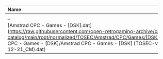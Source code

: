 |Name|Size|
|:---|---:|
|[..](../index.html)|DIR|
|[Amstrad CPC - Games - [DSK].dat](https://raw.githubusercontent.com/open-retrogaming-archive/dat-catalog/main/root/normalized/TOSEC/Amstrad/CPC/Games/[DSK]/Amstrad CPC - Games - [DSK]/Amstrad CPC - Games - [DSK] (TOSEC-v2022-12-21_CM).dat)|1415910|
